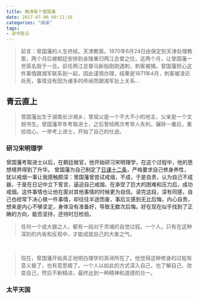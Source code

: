 ```yaml
---
title: 晚清有个曾国藩
date: 2017-07-06 09:11:16
categories: "阅读"
tags: 
- 读书笔记
---
```


> 前言：曾国藩的人生终结。天津教案。1870年6月24日由保定到天津处理教案，两个月后被朝廷安排到金陵重归两江总督之位，这两个月，让曾国藩一世英名毁于一旦。前任两江总督马新贻刚刚遇刺，刺客被捕，曾国藩担心这件事情跟湘军联系到一起，因此谨慎办理，结果是1871年4月，刺客被凌迟处死，事情没有因为诸多的传闻而跟湘军扯上关系...

## 青云直上
> 曾国藩出生于湖南长沙湘乡，曾祖父是一个不大不小的地主，父亲是一个文弱书生。曾国藩早年考取进士，之后曾经两次考举人失利，辗转一番后，重拾信心，一举考上进士，开始了自己的仕途。

### 研习宋明理学
曾国藩考取进士以后，在朝廷做官，他开始研习宋明理学，在这个过程中，他的思想境界得到了升华。
曾国藩为自己制定了[日课十二条](../../05/曾国藩日课十二条/)，严格要求自己修身养性，犹以戒烟一事让我感触颇深：曾国藩曾尝试戒烟，不成，于是自责，认为自己不成器，于是在日记中立下誓言，逼迫自己戒烟，在承受了巨大的困难和压力后，成功戒烟。这件事情也让他在面对其他事情的时候更为自信。读完这段，深有同感，自己也经常下决心做一件事情，却往往半途而废，事后又感到无比后悔，内心自责，想来是内心不够坚定，身体没有准备好，导致无数次后悔。好在现在似乎找到了正确的方向，能否坚持，还待时日检验。
> 任何一个成大器之人，都有一段对于灵魂的自觉过程。一个人，只有在这种深刻的内省和反观中，才能成就自己的大象之气。
<br/>

> 现在，曾国藩开始真正地明白理学的真谛所在了。他觉得这种修身的过程有意义极了，也有意思极了。一个人以如此的方式深入自己，也了解自己、改变自己，然后不断精进，最终达到一种精神和道德的合一。

### 太平天国